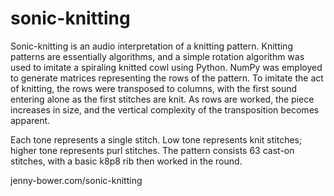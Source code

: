 # sonic-knitting

Sonic-knitting is an audio interpretation of a knitting pattern. Knitting patterns are essentially algorithms, and a simple rotation algorithm was used to imitate a spiraling knitted cowl using Python. NumPy was employed to generate matrices representing the rows of the pattern. To imitate the act of knitting, the rows were transposed to columns, with the first sound entering alone as the first stitches are knit. As rows are worked, the piece increases in size, and the vertical complexity of the transposition becomes apparent.

Each tone represents a single stitch. Low tone represents knit stitches; higher tone represents purl stitches. The pattern consists 63 cast-on stitches, with a basic k8p8 rib then worked in the round.

jenny-bower.com/sonic-knitting